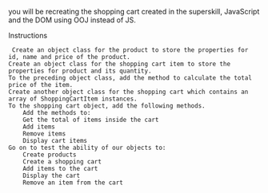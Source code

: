 you will be recreating the shopping cart created in the superskill, JavaScript and the DOM using OOJ instead of JS.

Instructions

     Create an object class for the product to store the properties for id, name and price of the product.
    Create an object class for the shopping cart item to store the properties for product and its quantity.
    To the preceding object class, add the method to calculate the total price of the item.
    Create another object class for the shopping cart which contains an array of ShoppingCartItem instances.
    To the shopping cart object, add the following methods.
        Add the methods to:
        Get the total of items inside the cart
        Add items
        Remove items
        Display cart items
    Go on to test the ability of our objects to:
        Create products
        Create a shopping cart
        Add items to the cart
        Display the cart
        Remove an item from the cart

